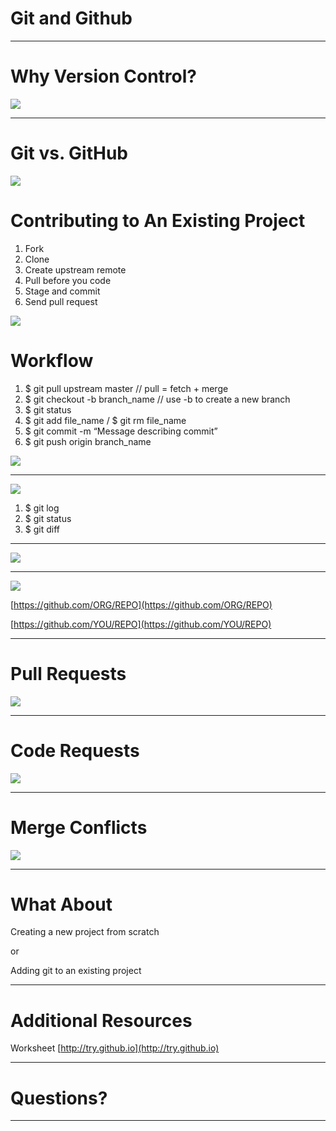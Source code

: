 # Git and Github

---

# Why Version Control?

![](res/gitandgithub01.png)

<!--
*Start by making sure everyone knows what is version control*

Why version control:
Is anyone not convinced you need git? 
When you’re writing an essay/book, do you make multiple versions?

Picture the following situation:
   Built feature 1, feature 2, feature 3...
Then client wants to remove a feature

Or you find a bug, but there’s no way to tell when that was introduced 
Result: you have to review everything, all of your code

Finally, when collaborating with other developers it’s tough to keep your code synced. Emailing code back and forth and merging manually should NOT be an option.

True story 1, without git: tell personal story of a bad experience that you had for not using version control

True story 2, with git: tell personal story of a good experience that you had for using version control
Alexandria class project db disaster. Imagine if we had been emailing the code back and forth?

version control gives you magical powers: 
collaborating made easy

branching: 0-risk of messing up, can try different things, can work on multiple features at the same time, can review someone else’s code without affecting yours.

checkout (adds commit or specific file/version to work tree, and also used to switch between branches)

reset (changes or deletes previous commit. Changes history)

revert (adds new commit undoing past commit. Doesn’t change history)

Image Details:
* [gitandgithub01.png](Image: codeburst.io): Copyright 
-->

---

# Git vs. GitHub

![](res/gitandgithub02.png)

<!--
Git: Version control software.
GitHub: hosting service for version control + GitHub Pages
We use GitHub to store our repos (ie, to save our code in the cloud) Similar to Google Drive

We use git to keep track of each version of our code. 
Committing your code is like hitting a “save” button that creates a snapshot of everything we did up until that point. (== pinned vs in Colab, or Version History in Google Docs)
With git, your repo keeps a “version history” and lets you access any previous version of your code.

Alternatives to git: 
* Mercurial (open source), 
* Team Foundation Version Control (Microsoft), 
* Apache Subversion, etc

Alternatives to GitHub: 
* BitBucket, 
* GitLab, 
* SourceForge, etc

Image Details:
* [gitandgithub01.png](Image: https://jahya.net/blog/git-vs-github/): Copyright 
-->

# Contributing to An Existing Project

1. Fork
1. Clone
1. Create upstream remote
1. Pull before you code
1. Stage and commit
1. Send pull request

![](res/gitandgithub03.png)

<!--
2 demos: Fork from org, and Push local repo to github

1st
Fork from org
Go to https://github.com/ClassTest001 
Fork
Terminal > create git_demo folder >
If first time, 
git config —list / 
git config --global user.name "Your Name” / email
cd into git_demo
Clone
Create Upstream remote
Branch 
Code (edit jupyter notebook, copy csv into folder)
Stage and Commit
status: working directory / stage (index)
log: history
Staging / add .
Send PR
Keep PR open to show code review in later slides

Image Details:
* [gitandgithub03.png](Image: GitHub Education): Copyright 
-->

# Workflow

1. $ git pull upstream master  // pull = fetch + merge
1. $ git checkout -b branch_name  // use -b to create a new branch
1. $ git status
1. $ git add file_name / $ git rm file_name
1. $ git commit -m “Message describing commit”
1. $ git push origin branch_name

![](res/gitandgithub04.png)

<!--
Pull first, then Push
pull = fetch + merge
Day to day workflow (pull before you push, etc)

indicate that $ is not to be typed.

Image Details:
* [gitandgithub04.png](Image: thesocialmediamonthly.com): Copyright 
-->

---

![](res/gitandgithub05.png)

1. $ git log
1. $ git status
1. $ git diff

<!--
git log
git status
git diff (default is diff between stage and working dir)

Reference: http://marklodato.github.io/visual-git-guide/index-en.html 

Image Details: 
* [gitandgithub05.png](Image: marklodato.github.io/visual-git-guide): Copyright 
-->

---

![](res/gitandgithub06.png)

<!--
Reference: http://marklodato.github.io/visual-git-guide/index-en.html 

Image Details: 
* [gitandgithub06.png](Image: marklodato.github.io/visual-git-guide): Copyright 
-->

---

![](res/gitandgithub07.png)

[https://github.com/ORG/REPO](https://github.com/ORG/REPO)

[https://github.com/YOU/REPO](https://github.com/YOU/REPO)

<!--
Image Details: 
* [gitandgithub07.png](Image: UNKNOWN ORIGIN): Copyright 
-->

---

# Pull Requests

![](res/gitandgithub08.png)

<!--
Pull request (can keep pushing while pr is open)

Image Details: 
* [gitandgithub08.png](Image: Atlassian): Copyright 

-->

---

# Code Requests

![](res/gitandgithub09.png)

<!--
demo commenting on code and requesting reviews.

Image Details: 
* [gitandgithub09.png](Image: mtlynch.io): Copyright 
-->

---

# Merge Conflicts 

![](res/gitandgithub10.png)

<!--
Merge conflicts and how to solve them

https://github.com/MissionBit/github_demo/pulls
merge PR1, then see conflict in PR2

show conflict on terminal (pull upstream into branch pr2)
show how to solve it in sublime and VSCode

Image Details: 
* [gitandgithub10.png](Image: cs.utsa.edu): Copyright 
-->

---

# What About

Creating a new project from scratch

or

Adding git to an existing project

<!--
create repo:
mkdir my_project
cd my_project
echo "print('Hello World\!')" > hello.py > open hello.py

git init

Go to GitHub and create new repo
$ git add remote origin url
-->

---

# Additional Resources

Worksheet 
[http://try.github.io](http://try.github.io)

---

# Questions?

---
